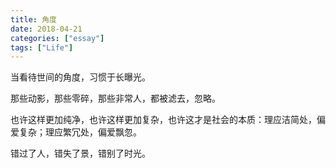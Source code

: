 ```yaml
---
title: 角度
date: 2018-04-21
categories: ["essay"]
tags: ["Life"]
---
```


当看待世间的角度，习惯于长曝光。

那些动影，那些零碎，那些非常人，都被滤去，忽略。

也许这样更加纯净，也许这样更加复杂，也许这才是社会的本质：理应洁简处，偏爱复杂；理应繁冗处，偏爱飘忽。

错过了人，错失了景，错别了时光。